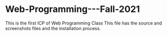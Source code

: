 # Web-Programming---Fall-2021
This is the first ICP of Web Programming Class
This file has the source and screenshots files and the installation process.

